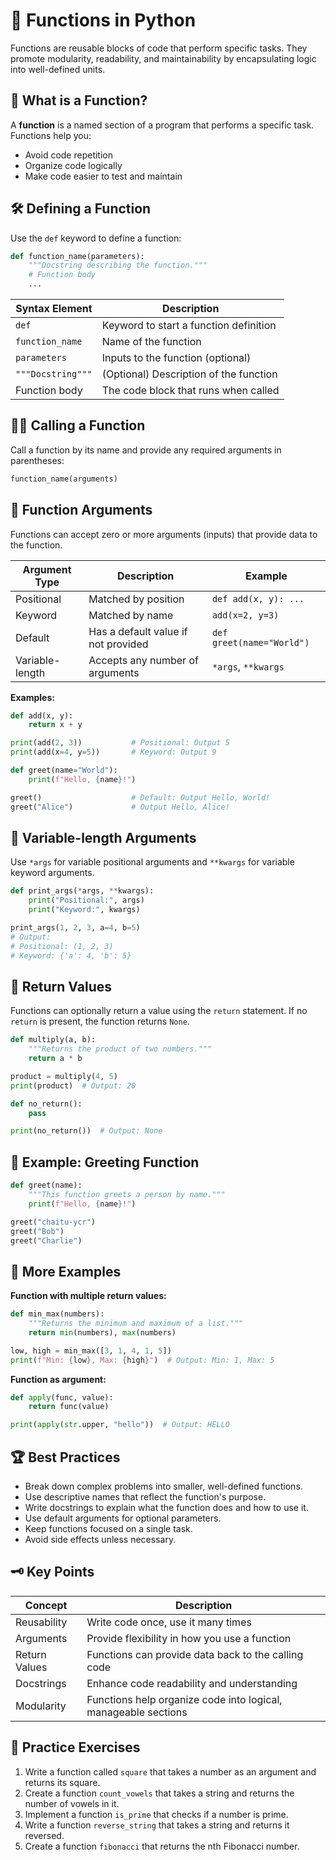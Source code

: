 # 🧩 Functions in Python

Functions are reusable blocks of code that perform specific tasks. They promote modularity, readability, and maintainability by encapsulating logic into well-defined units.

## 📝 What is a Function?

A **function** is a named section of a program that performs a specific task. Functions help you:

- Avoid code repetition
- Organize code logically
- Make code easier to test and maintain

## 🛠️ Defining a Function

Use the `def` keyword to define a function:

```python
def function_name(parameters):
    """Docstring describing the function."""
    # Function body
    ...
```

| Syntax Element      | Description                                 |
|---------------------|---------------------------------------------|
| `def`               | Keyword to start a function definition      |
| `function_name`     | Name of the function                        |
| `parameters`        | Inputs to the function (optional)           |
| `"""Docstring"""`   | (Optional) Description of the function      |
| Function body       | The code block that runs when called        |

## 🧑‍💻 Calling a Function

Call a function by its name and provide any required arguments in parentheses:

```python
function_name(arguments)
```

## 🧩 Function Arguments

Functions can accept zero or more arguments (inputs) that provide data to the function.

| Argument Type      | Description                                      | Example                        |
|--------------------|--------------------------------------------------|--------------------------------|
| Positional         | Matched by position                              | `def add(x, y): ...`           |
| Keyword            | Matched by name                                  | `add(x=2, y=3)`                |
| Default            | Has a default value if not provided              | `def greet(name="World")`      |
| Variable-length    | Accepts any number of arguments                  | `*args`, `**kwargs`            |

**Examples:**

```python
def add(x, y):
    return x + y

print(add(2, 3))           # Positional: Output 5
print(add(x=4, y=5))       # Keyword: Output 9

def greet(name="World"):
    print(f"Hello, {name}!")

greet()                    # Default: Output Hello, World!
greet("Alice")             # Output Hello, Alice!
```

## 🧵 Variable-length Arguments

Use `*args` for variable positional arguments and `**kwargs` for variable keyword arguments.

```python
def print_args(*args, **kwargs):
    print("Positional:", args)
    print("Keyword:", kwargs)

print_args(1, 2, 3, a=4, b=5)
# Output:
# Positional: (1, 2, 3)
# Keyword: {'a': 4, 'b': 5}
```

## 🔄 Return Values

Functions can optionally return a value using the `return` statement. If no `return` is present, the function returns `None`.

```python
def multiply(a, b):
    """Returns the product of two numbers."""
    return a * b

product = multiply(4, 5)
print(product)  # Output: 20

def no_return():
    pass

print(no_return())  # Output: None
```

## 👋 Example: Greeting Function

```python
def greet(name):
    """This function greets a person by name."""
    print(f"Hello, {name}!")

greet("chaitu-ycr")
greet("Bob")
greet("Charlie")
```

## 🧰 More Examples

**Function with multiple return values:**

```python
def min_max(numbers):
    """Returns the minimum and maximum of a list."""
    return min(numbers), max(numbers)

low, high = min_max([3, 1, 4, 1, 5])
print(f"Min: {low}, Max: {high}")  # Output: Min: 1, Max: 5
```

**Function as argument:**

```python
def apply(func, value):
    return func(value)

print(apply(str.upper, "hello"))  # Output: HELLO
```

## 🏆 Best Practices

- Break down complex problems into smaller, well-defined functions.
- Use descriptive names that reflect the function's purpose.
- Write docstrings to explain what the function does and how to use it.
- Use default arguments for optional parameters.
- Keep functions focused on a single task.
- Avoid side effects unless necessary.

## 🗝️ Key Points

| Concept         | Description                                                                 |
|-----------------|-----------------------------------------------------------------------------|
| Reusability     | Write code once, use it many times                                          |
| Arguments       | Provide flexibility in how you use a function                               |
| Return Values   | Functions can provide data back to the calling code                         |
| Docstrings      | Enhance code readability and understanding                                  |
| Modularity      | Functions help organize code into logical, manageable sections              |

## 🧪 Practice Exercises

1. Write a function called `square` that takes a number as an argument and returns its square.
2. Create a function `count_vowels` that takes a string and returns the number of vowels in it.
3. Implement a function `is_prime` that checks if a number is prime.
4. Write a function `reverse_string` that takes a string and returns it reversed.
5. Create a function `fibonacci` that returns the nth Fibonacci number.
